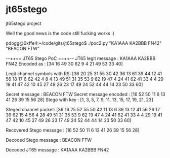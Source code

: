 jt65stego
=========

jt65stego project

Well the good news is the code still fucking works :)

pdogg@0xffe4:~/code/gits/jt65stego$ ./poc2.py "KA1AAA KA2BBB FN42" "BEACON FTW"


--++== JT65 Stego PoC ==++--
JT65 legit message      : KA1AAA KA2BBB FN42
Encoded as              : [34 16 49 30 62  9  4 21 49 53 33 40]

Legit channel symbols with RS:
[36 20 25 31 55 30 42 36 13 61 39 44 12 41 56 18 17  6 62 42  4  8  4 13 49
 51 31 35 53  9 62 19 47  4 24 41 62 41 33  4  4 29 19 41 47 42 10 45 27 49
 26 23 17 49 24 52 44 44 14 23 50 33 60]

Secret message           : BEACON FTW
Secret message encoded   : [16 52 50 11  6 13 41 26 39 15 56 28]
Stego with key          : [1, 3, 5, 7, 9, 11, 13, 15, 17, 19, 21, 23]

Steged channel packet:
[36 16 25 52 55 50 42 11 13  6 39 13 12 41 56 26 17 39 62 15  4 56  4 28 49
 51 31 35 53  9 62 19 47  4 24 41 62 41 33  4  4 29 19 41 47 42 10 45 27 49
 26 23 17 49 24 52 44 44 14 23 50 33 60]

Recovered Stego message : [16 52 50 11  6 13 41 26 39 15 56 28]

Decoded Stego message : BEACON FTW           

Decoded JT65 message : 
 KA1AAA KA2BBB FN42  
